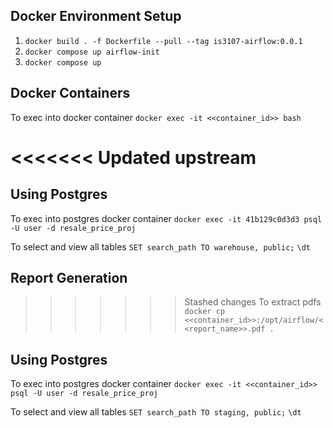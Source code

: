 ## Docker Environment Setup
1. `docker build . -f Dockerfile --pull --tag is3107-airflow:0.0.1`
2. `docker compose up airflow-init`
3. `docker compose up`

## Docker Containers
To exec into docker container
```docker exec -it <<container_id>> bash```

<<<<<<< Updated upstream
=======
## Using Postgres
To exec into postgres docker container
```docker exec -it 41b129c0d3d3 psql -U user -d resale_price_proj```

To select and view all tables
```SET search_path TO warehouse, public;```
```\dt```

## Report Generation
>>>>>>> Stashed changes
To extract pdfs
```docker cp <<container_id>>:/opt/airflow/<<report_name>>.pdf .```

## Using Postgres
To exec into postgres docker container
```docker exec -it <<container_id>> psql -U user -d resale_price_proj```

To select and view all tables
```SET search_path TO staging, public;```
```\dt```